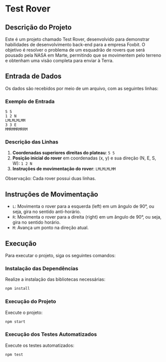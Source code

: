 # Test Rover

## Descrição do Projeto

Este é um projeto chamado Test Rover, desenvolvido para demonstrar habilidades de desenvolvimento back-end para a empresa Foxbit. O objetivo é resolver o problema de um esquadrão de rovers que será pousado pela NASA em Marte, permitindo que se movimentem pelo terreno e obtenham uma visão completa para enviar à Terra.

## Entrada de Dados

Os dados são recebidos por meio de um arquivo, com as seguintes linhas:

### Exemplo de Entrada

```
5 5
1 2 N
LMLMLMLMM
3 3 E
MMRMMRMRRM
```

### Descrição das Linhas

1. **Coordenadas superiores direitas do plateau**: `5 5`
2. **Posição inicial do rover** em coordenadas (x, y) e sua direção (N, E, S, W): `1 2 N`
3. **Instruções de movimentação do rover**: `LMLMLMLMM`

Observação: Cada rover possui duas linhas.

## Instruções de Movimentação

- `L`: Movimenta o rover para a esquerda (left) em um ângulo de 90°, ou seja, gira no sentido anti-horário.
- `R`: Movimenta o rover para a direita (right) em um ângulo de 90°, ou seja, gira no sentido horário.
- `M`: Avança um ponto na direção atual.

## Execução

Para executar o projeto, siga os seguintes comandos:

### Instalação das Dependências

Realize a instalação das bibliotecas necessárias:

```sh
npm install
```

### Execução do Projeto

Execute o projeto:

```sh
npm start
```

### Execução dos Testes Automatizados

Execute os testes automatizados:

```sh
npm test
```